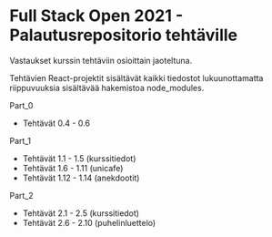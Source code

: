 # Full Stack Open 2021 - Palautusrepositorio tehtäville

Vastaukset kurssin tehtäviin osioittain jaoteltuna.

Tehtävien React-projektit sisältävät kaikki tiedostot lukuunottamatta riippuvuuksia sisältävää hakemistoa node_modules.

Part_0  
  * Tehtävät 0.4 - 0.6

Part_1  
  * Tehtävät 1.1 - 1.5 (kurssitiedot)
  * Tehtävät 1.6 - 1.11 (unicafe)
  * Tehtävät 1.12 - 1.14 (anekdootit)

Part_2  
  * Tehtävät 2.1 - 2.5 (kurssitiedot)
  * Tehtävät 2.6 - 2.10 (puhelinluettelo)
